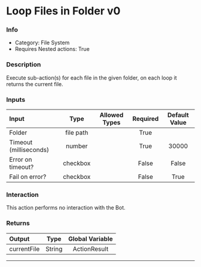 # Loop Files in Folder v0

### Info

- Category: File System
- Requires Nested actions: True


### Description
Execute sub-action(s) for each file in the given folder, on each loop it returns the current file.


### Inputs

| Input | Type | Allowed Types | Required |  Default Value |
| :--- | :---: | :---: | :---: | :---: |
| Folder | file path |  | True |  |
| Timeout (milliseconds) | number |  | True | 30000 |
| Error on timeout? | checkbox |  | False | False |
| Fail on error? | checkbox |  | False | True |


### Interaction
This action performs no interaction with the Bot.

### Returns

| Output | Type | Global Variable |
| :--- | :---: | :---: |
| currentFile | String | ActionResult |

---